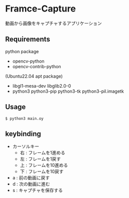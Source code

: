 # Framce-Capture
動画から画像をキャプチャするアプリケーション

## Requirements
python package
- opencv-python
- opencv-contrib-python

(Ubuntu22.04 apt package)
- libgl1-mesa-dev libglib2.0-0
- python3 python3-pip python3-tk python3-pil.imagetk

## Usage
```
$ python3 main.oy
```

## keybinding
- カーソルキー
    - 右 : フレームを1進める
    - 左 : フレームを1戻す
    - 上 : フレームを10進める
    - 下 : フレームを10戻す
- a : 前の動画に戻す
- d : 次の動画に進む
- s : キャプチャを保存する